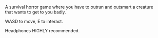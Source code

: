 A survival horror game where you have to outrun and outsmart a creature that wants to get to you badly.

WASD to move, E to interact.

Headphones HIGHLY recommended.
